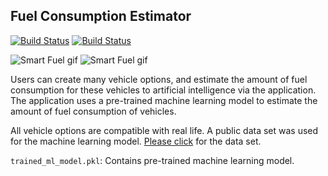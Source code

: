 ## Fuel Consumption Estimator

[![Build Status](https://img.shields.io/badge/lang-T%C3%BCrk%C3%A7e-red)](https://github.com/BerkKilicoglu/Fuel-Consumption-Estimator/blob/main/README.tr.md) [![Build Status](https://img.shields.io/badge/lang-English-blue)](https://github.com/BerkKilicoglu/Fuel-Consumption-Estimator/blob/main/README.md)

![Smart Fuel gif](https://media.giphy.com/media/wjyG5dmEf16KMQLYsr/giphy.gif) ![Smart Fuel gif](https://media.giphy.com/media/zefYJslzV4Q41HvlNW/giphy.gif)

Users can create many vehicle options, and estimate the amount of fuel consumption for these vehicles to artificial intelligence via the application. The application uses a pre-trained machine learning model to estimate the amount of fuel consumption of vehicles.

All vehicle options are compatible with real life. A public data set was used for the machine learning model. [Please click](https://archive.ics.uci.edu/ml/datasets/auto+mpg) for the data set. 

`trained_ml_model.pkl`: Contains pre-trained machine learning model.
